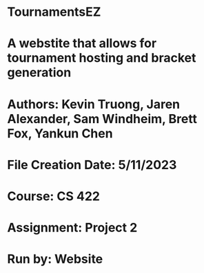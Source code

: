 # TournamentsEZ

# A webstite that allows for tournament hosting and bracket generation
# Authors: Kevin Truong, Jaren Alexander, Sam Windheim, Brett Fox, Yankun Chen

# File Creation Date: 5/11/2023

# Course: CS 422
# Assignment: Project 2

# Run by: Website

